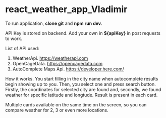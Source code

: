 # react_weather_app_Vladimir

To run application, <b>clone git</b> and <b>npm run dev</b>.

API Key is stored on backend. Add your own in <b>${apiKey}</b> in post requests to work.

List of API used: 
1. WeatherApi. https://weatherapi.com
2. OpenCageData. https://opencagedata.com
3. AutoComplete Maps Api. https://developer.here.com/

How it works.
You start filling in the city name when autocomplete results begin showing up to you.
Then, you select one and press search button. Firstly, the coordinates for selected city are found
and, secondly, we found weather for specific latitude and longtude. Result is present in each card.

Multiple cards available on the same time on the screen, so you can compare weather for 2, 3 or even more locations.
